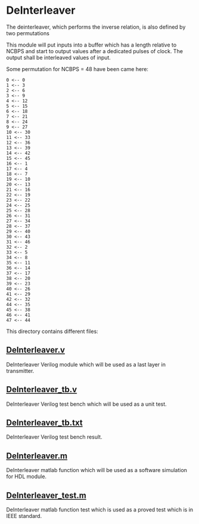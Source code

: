 # DeInterleaver

The deinterleaver, which performs the inverse relation, is also defined by two permutations

This module will put inputs into a buffer which has a length relative to NCBPS and start to output values after a dedicated pulses of clock. The output shall be interleaved values of input.

Some permutation for NCBPS = 48 have been came here:
```
0 <-- 0
1 <-- 3
2 <-- 6
3 <-- 9
4 <-- 12
5 <-- 15
6 <-- 18
7 <-- 21
8 <-- 24
9 <-- 27
10 <-- 30
11 <-- 33
12 <-- 36
13 <-- 39
14 <-- 42
15 <-- 45
16 <-- 1
17 <-- 4
18 <-- 7
19 <-- 10
20 <-- 13
21 <-- 16
22 <-- 19
23 <-- 22
24 <-- 25
25 <-- 28
26 <-- 31
27 <-- 34
28 <-- 37
29 <-- 40
30 <-- 43
31 <-- 46
32 <-- 2
33 <-- 5
34 <-- 8
35 <-- 11
36 <-- 14
37 <-- 17
38 <-- 20
39 <-- 23
40 <-- 26
41 <-- 29
42 <-- 32
44 <-- 35
45 <-- 38
46 <-- 41
47 <-- 44
```

This directory contains different files:

## [DeInterleaver.v](https://github.com/sadrasabouri/802.11a/tree/master/Hardware/Transmitter/DeInterleaver/DeInterleaver.v)
DeInterleaver Verilog module which will be used as a last layer in transmitter.

## [DeInterleaver_tb.v](https://github.com/sadrasabouri/802.11a/tree/master/Hardware/Transmitter/DeInterleaver/DeInterleaver_tb.v)
DeInterleaver Verilog test bench which will be used as a unit test.

## [DeInterleaver_tb.txt](https://github.com/sadrasabouri/802.11a/tree/master/Hardware/Transmitter/DeInterleaver/DeInterleaver_tb.txt)
DeInterleaver Verilog test bench result.

## [DeInterleaver.m](https://github.com/sadrasabouri/802.11a/tree/master/Hardware/Transmitter/DeInterleaver/DeInterleaver.m)
DeInterleaver matlab function which will be used as a software simulation for HDL module.

## [DeInterleaver_test.m](https://github.com/sadrasabouri/802.11a/tree/master/Hardware/Transmitter/DeInterleaver/DeInterleaver_test.m)
DeInterleaver matlab function test which is used as a proved test which is in IEEE standard.
